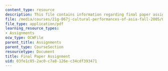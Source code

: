 ```yaml
---
content_type: resource
description: This file contains information regarding final paper assignment.
file: /media/courses/21g-067j-cultural-performances-of-asia-fall-2005/03fe1c852ac0c7a8126ec34cdf393471_MIT21G_067JF05_essay3assig.pdf
file_type: application/pdf
learning_resource_types:
- Assignments
ocw_type: OCWFile
parent_title: Assignments
parent_type: CourseSection
resourcetype: Document
title: Final Paper Assignment
uid: 03fe1c85-2ac0-c7a8-126e-c34cdf393471
---
```

